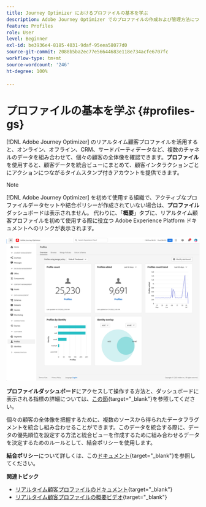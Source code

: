 ```yaml
---
title: Journey Optimizer におけるプロファイルの基本を学ぶ
description: Adobe Journey Optimizer でのプロファイルの作成および管理方法について説明します
feature: Profiles
role: User
level: Beginner
exl-id: be3936e4-8185-4031-9daf-95eea58077d0
source-git-commit: 2088b5ba2ec77e56644683e118e734acfe6707fc
workflow-type: tm+mt
source-wordcount: '246'
ht-degree: 100%

---
```


# プロファイルの基本を学ぶ {#profiles-gs}

[!DNL Adobe Journey Optimizer] のリアルタイム顧客プロファイルを活用すると、オンライン、オフライン、CRM、サードパーティデータなど、複数のチャネルのデータを組み合わせて、個々の顧客の全体像を確認できます。**プロファイル**&#x200B;を使用すると、顧客データを統合ビューにまとめて、顧客インタラクションごとにアクションにつながるタイムスタンプ付きアカウントを提供できます。

>[!NOTE]
>
>[!DNL Adobe Journey Optimizer] を初めて使用する組織で、アクティブなプロファイルデータセットや結合ポリシーが作成されていない場合は、**プロファイル**&#x200B;ダッシュボードは表示されません。 代わりに、「**概要**」タブに、リアルタイム顧客プロファイルを初めて使用する際に役立つ Adobe Experience Platform ドキュメントへのリンクが表示されます。

![](../assets/profiles-home.png)

**プロファイルダッシュボード**&#x200B;にアクセスして操作する方法と、ダッシュボードに表示される指標の詳細については、[この節](https://experienceleague.adobe.com/docs/experience-platform/profile/ui/user-guide.html?lang=ja){target=&quot;_blank&quot;}を参照してください。

個々の顧客の全体像を把握するために、複数のソースから得られたデータフラグメントを統合し組み合わせることができます。このデータを統合する際に、データの優先順位を設定する方法と統合ビューを作成するために組み合わせるデータを決定するためのルールとして、結合ポリシーを使用します。

**結合ポリシー**&#x200B;について詳しくは、この[ドキュメント](https://experienceleague.adobe.com/docs/experience-platform/profile/merge-policies/ui-guide.html?lang=ja){target=&quot;_blank&quot;}を参照してください。

**関連トピック**

* [リアルタイム顧客プロファイルのドキュメント](https://experienceleague.adobe.com/docs/experience-platform/query/home.html?lang=ja){target=&quot;_blank&quot;}
* [リアルタイム顧客プロファイルの概要ビデオ](https://experienceleague.adobe.com/docs/experience-platform/profile/home.html?lang=ja){target=&quot;_blank&quot;}

